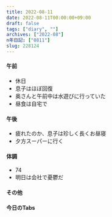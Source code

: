 ```yaml
---
title: 2022-08-11
date: 2022-08-11T00:00:00+09:00
draft: false
tags: ["diary", ""]
archives: ["2022-08"]
n年日記: ["0811"]
slug: 228124
---
```

#### 午前
- 休日
- 息子はほぼ回復
- 奥さんと午前中は水遊びに行っていた
- 昼食は自宅で
#### 午後
- 疲れたのか、息子は珍しく長くお昼寝
- 夕方スーパーに行く
#### 体調
- 74
- 明日は会社で憂鬱だ
#### その他
#### 今日のTabs
